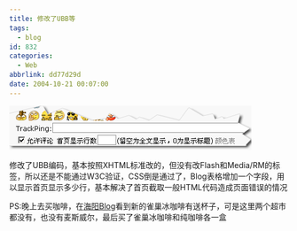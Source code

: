 ```yaml
---
title: 修改了UBB等
tags:
  - blog
id: 832
categories:
  - Web
abbrlink: dd77d29d
date: 2004-10-21 00:07:00
---
```


![](/images/2004/10/21_12746.gif)

修改了UBB编码，基本按照XHTML标准改的，但没有改Flash和Media/RM的标签，所以还是不能通过W3C验证，CSS倒是通过了，Blog表格增加一个字段，用以显示首页显示多少行，基本解决了首页截取一般HTML代码造成页面错误的情况

PS:晚上去买咖啡，在[海阳Blog](http://blog.sea-bug.3322.org/blogview.asp?logID=136)看到新的雀巢冰咖啡有送杯子，可是这里两个超市都没有，也没有麦斯威尔，最后买了雀巢冰咖啡和纯咖啡各一盒